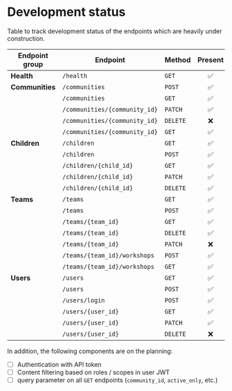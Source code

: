 # Development status

Table to track development status of the endpoints which are heavily under construction.

| **Endpoint group** | **Endpoint**                  | **Method** |     **Present**    |   **Functional**   |     **Tested**     |
|--------------------|-------------------------------|------------|:------------------:|:------------------:|:------------------:|
| **Health**         | `/health`                     | `GET`      | :white_check_mark: | :white_check_mark: | :white_check_mark: |
| **Communities**    | `/communities`                | `POST`     | :white_check_mark: | :white_check_mark: | :white_check_mark: |
|                    | `/communities`                | `GET`      | :white_check_mark: | :white_check_mark: | :white_check_mark: |
|                    | `/communities/{community_id}` | `PATCH`    | :white_check_mark: | :white_check_mark: | :white_check_mark: |
|                    | `/communities/{community_id}` | `DELETE`   |         :x:        |                    |                    |
|                    | `/communities/{community_id}` | `GET`      | :white_check_mark: | :white_check_mark: | :white_check_mark: |
| **Children**       | `/children`                   | `GET`      | :white_check_mark: | :white_check_mark: | :white_check_mark: |
|                    | `/children`                   | `POST`     | :white_check_mark: | :white_check_mark: | :white_check_mark: |
|                    | `/children/{child_id}`        | `GET`      | :white_check_mark: | :white_check_mark: | :white_check_mark: |
|                    | `/children/{child_id}`        | `PATCH`    | :white_check_mark: | :white_check_mark: | :white_check_mark: |
|                    | `/children/{child_id}`        | `DELETE`   | :white_check_mark: | :white_check_mark: |         :x:        |
| **Teams**          | `/teams`                      | `GET`      | :white_check_mark: | :white_check_mark: |         :x:        |
|                    | `/teams`                      | `POST`     | :white_check_mark: | :white_check_mark: |         :x:        |
|                    | `/teams/{team_id}`            | `GET`      | :white_check_mark: | :white_check_mark: |         :x:        |
|                    | `/teams/{team_id}`            | `DELETE`   | :white_check_mark: |         :x:        |                    |
|                    | `/teams/{team_id}`            | `PATCH`    |         :x:        |                    |                    |
|                    | `/teams/{team_id}/workshops`  | `POST`     | :white_check_mark: |         :x:        |                    |
|                    | `/teams/{team_id}/workshops`  | `GET`      | :white_check_mark: |         :x:        |                    |
| **Users**          | `/users`                      | `GET`      | :white_check_mark: |         :x:        |                    |
|                    | `/users`                      | `POST`     | :white_check_mark: |         :x:        |                    |
|                    | `/users/login`                | `POST`     | :white_check_mark: |         :x:        |                    |
|                    | `/users/{user_id}`            | `GET`      | :white_check_mark: |         :x:        |                    |
|                    | `/users/{user_id}`            | `PATCH`    | :white_check_mark: |         :x:        |                    |
|                    | `/users/{user_id}`            | `DELETE`   |         :x:        |                    |                    |


In addition, the following components are on the planning:
- [ ] Authentication with API token
- [ ] Content filtering based on roles / scopes in user JWT
- [ ] query parameter on all `GET` endpoints (`community_id`, `active_only`, etc.)
